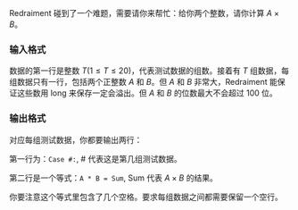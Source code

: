 Redraiment 碰到了一个难题，需要请你来帮忙：给你两个整数，请你计算 $A \times B$。

### 输入格式

数据的第一行是整数 $T(1 \leq T \leq 20)$，代表测试数据的组数。接着有 $T$ 组数据，每组数据只有一行，包括两个正整数 $A$ 和 $B$。但 $A$ 和 $B$ 非常大，Redraiment 能保证这些数用 long 来保存一定会溢出。但 $A$ 和 $B$ 的位数最大不会超过 $100$ 位。

### 输出格式

对应每组测试数据，你都要输出两行：

第一行为：`Case #:`, # 代表这是第几组测试数据。

第二行是一个等式：`A * B = Sum`, Sum 代表 $A \times B$ 的结果。

你要注意这个等式里包含了几个空格。要求每组数据之间都需要保留一个空行。

